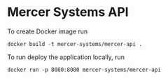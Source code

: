 # Mercer Systems API

To create Docker image run 
```
docker build -t mercer-systems/mercer-api .
```

To run deploy the application locally, run 
```
docker run -p 8080:8080 mercer-systems/mercer-api
```